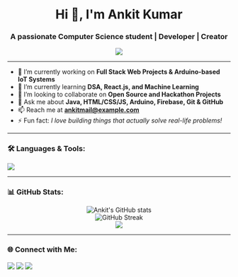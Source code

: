 <h1 align="center">Hi 👋, I'm Ankit Kumar</h1>
<h3 align="center">A passionate Computer Science student | Developer | Creator</h3>

<p align="center">
  <img src="https://readme-typing-svg.herokuapp.com?font=Fira+Code&duration=4000&pause=1000&color=F7931E&width=435&lines=Engineering+Student+at+KIET;Love+to+Build+Cool+Stuff;DSA+%7C+Java+%7C+Web+Dev+%7C+Open+Source;Learning+and+Growing+Everyday!" />
</p>

---

- 🔭 I’m currently working on **Full Stack Web Projects & Arduino-based IoT Systems**
- 🌱 I’m currently learning **DSA, React.js, and Machine Learning**
- 👯 I’m looking to collaborate on **Open Source and Hackathon Projects**
- 💬 Ask me about **Java, HTML/CSS/JS, Arduino, Firebase, Git & GitHub**
- 📫 Reach me at **[ankitmail@example.com](mailto:ankitmail@example.com)** 
- ⚡ Fun fact: *I love building things that actually solve real-life problems!*

---

### 🛠️ Languages & Tools:
<p align="left">
  <img src="https://skillicons.dev/icons?i=java,js,html,css,react,nodejs,arduino,git,github,vscode,figma,cpp" />
</p>

---

### 📊 GitHub Stats:
<p align="center">
  <img src="https://github-readme-stats.vercel.app/api?username=meankit18&show_icons=true&theme=tokyonight" alt="Ankit's GitHub stats" />
  <br>
  <img src="https://github-readme-streak-stats.herokuapp.com?user=meankit18&theme=tokyonight" alt="GitHub Streak" />
  <br>
  <img src="https://github-readme-stats.vercel.app/api/top-langs/?username=meankit18&layout=compact&theme=tokyonight" />
</p>

---

### 🌐 Connect with Me:
<p align="left">
<a href="https://linkedin.com/in/your-link" target="blank"><img align="center" src="https://skillicons.dev/icons?i=linkedin" /></a>
<a href="https://twitter.com/your-handle" target="blank"><img align="center" src="https://skillicons.dev/icons?i=twitter" /></a>
<a href="https://instagram.com/your-handle" target="blank"><img align="center" src="https://skillicons.dev/icons?i=instagram" /></a>
</p>
